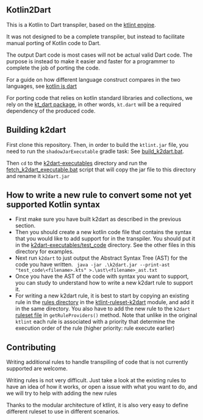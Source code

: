 ## Kotlin2Dart
This is a Kotlin to Dart transpiler, based  on the [ktlint engine](https://github.com/pinterest/ktlint).

It was not designed to be a complete transpiler, but instead to facilitate manual porting of Kotlin code to Dart.

The output Dart code is most cases will not be actual valid Dart code. The purpose is instead to make it easier and faster
for a programmer to complete the job of porting the code.

For a guide on how different language construct compares in the two languages, see [kotlin is dart](https://beyondeye.github.io/kotlin_is_dart/)

For porting code that relies on kotlin standard libraries and collections, we rely on
the [kt_dart package](https://pub.dev/packages/kt_dart), in other words, ``kt.dart`` will be a required dependency of
the produced code.

## Building k2dart
First clone this repository.
Then, in order to build the ``ktlint.jar`` file, you need to run the ``shadowJarExecutable`` gradle task:
See [build_k2dart.bat](./build_k2dart.bat).

Then ``cd`` to the [k2dart-executables](./k2dart-executables) directory
and run the [fetch_k2dart_executable.bat](./k2dart-executables/fetch_k2dart_executable.bat) script that
will copy the jar file to this directory and rename it ``k2dart.jar``

## How to write a new rule to convert some not yet supported Kotlin syntax
- First make sure you have built k2dart as described in the previous section.
- Then you should create a new kotlin code file that contains the syntax that you would like to add support for in the transpiler.
  You should put it in the [k2dart-executables/test_code](./k2dart-executables/test_code) directory. See the other files in this directory
  for examples.
- Next run ``k2dart`` to just output the Abstract Syntax Tree (AST) for the code you have written.
  ``` java -jar .\k2dart.jar --print-ast  "test_code\<filename>.kts" >.\ast\<filename>_ast.txt```
- Once you have the AST of the code with syntax you want to support, you can study to understand how
 to write a new k2dart rule to support it.
- For writing a new k2dart rule, it is best to start by copying an existing rule in the [rules directory](./ktlint-ruleset-k2dart/src/main/kotlin/com/beyondeye/k2dart/rules)
in the [ktlint-ruleset-k2dart](./ktlint-ruleset-k2dart) module, and add it in the same directory. You also have to add the new rule
to the ``k2dart`` [ruleset file](./ktlint-ruleset-k2dart/src/main/kotlin/com/beyondeye/k2dart/CustomRuleSetProvider.kt) in ``getRuleProviders()`` method. Note that unlike in the original ``ktlint`` each rule
is associated with a priority that determine the execution order of the rule (higher priority: rule execute earlier)

 ## Contributing
Writing additional rules to handle transpiling of code that is not currently supported are welcome.

Writing rules is not very difficult. Just take a look at the existing rules to have an idea of how 
it works, or open a issue with what you want to do, and we will try to help with adding the new rules

Thanks to the modular architecture of ktlint, it is also very easy to define different ruleset
to use in different scenarios.


